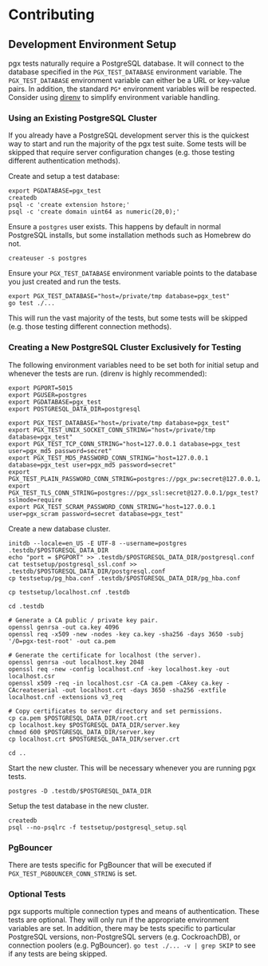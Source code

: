 # Contributing

## Development Environment Setup

pgx tests naturally require a PostgreSQL database. It will connect to the database specified in the `PGX_TEST_DATABASE`
environment variable. The `PGX_TEST_DATABASE` environment variable can either be a URL or key-value pairs. In addition,
the standard `PG*` environment variables will be respected. Consider using [direnv](https://github.com/direnv/direnv) to
simplify environment variable handling.

### Using an Existing PostgreSQL Cluster

If you already have a PostgreSQL development server this is the quickest way to start and run the majority of the pgx
test suite. Some tests will be skipped that require server configuration changes (e.g. those testing different
authentication methods).

Create and setup a test database:

```
export PGDATABASE=pgx_test
createdb
psql -c 'create extension hstore;'
psql -c 'create domain uint64 as numeric(20,0);'
```

Ensure a `postgres` user exists. This happens by default in normal PostgreSQL installs, but some installation methods
such as Homebrew do not.

```
createuser -s postgres
```

Ensure your `PGX_TEST_DATABASE` environment variable points to the database you just created and run the tests.

```
export PGX_TEST_DATABASE="host=/private/tmp database=pgx_test"
go test ./...
```

This will run the vast majority of the tests, but some tests will be skipped (e.g. those testing different connection methods).

### Creating a New PostgreSQL Cluster Exclusively for Testing

The following environment variables need to be set both for initial setup and whenever the tests are run. (direnv is
highly recommended):

```
export PGPORT=5015
export PGUSER=postgres
export PGDATABASE=pgx_test
export POSTGRESQL_DATA_DIR=postgresql

export PGX_TEST_DATABASE="host=/private/tmp database=pgx_test"
export PGX_TEST_UNIX_SOCKET_CONN_STRING="host=/private/tmp database=pgx_test"
export PGX_TEST_TCP_CONN_STRING="host=127.0.0.1 database=pgx_test user=pgx_md5 password=secret"
export PGX_TEST_MD5_PASSWORD_CONN_STRING="host=127.0.0.1 database=pgx_test user=pgx_md5 password=secret"
export PGX_TEST_PLAIN_PASSWORD_CONN_STRING=postgres://pgx_pw:secret@127.0.0.1/pgx_test
export PGX_TEST_TLS_CONN_STRING=postgres://pgx_ssl:secret@127.0.0.1/pgx_test?sslmode=require
export PGX_TEST_SCRAM_PASSWORD_CONN_STRING="host=127.0.0.1 user=pgx_scram password=secret database=pgx_test"
```

Create a new database cluster.

```
initdb --locale=en_US -E UTF-8 --username=postgres .testdb/$POSTGRESQL_DATA_DIR
echo "port = $PGPORT" >> .testdb/$POSTGRESQL_DATA_DIR/postgresql.conf
cat testsetup/postgresql_ssl.conf >> .testdb/$POSTGRESQL_DATA_DIR/postgresql.conf
cp testsetup/pg_hba.conf .testdb/$POSTGRESQL_DATA_DIR/pg_hba.conf

cp testsetup/localhost.cnf .testdb

cd .testdb

# Generate a CA public / private key pair.
openssl genrsa -out ca.key 4096
openssl req -x509 -new -nodes -key ca.key -sha256 -days 3650 -subj '/O=pgx-test-root' -out ca.pem

# Generate the certificate for localhost (the server).
openssl genrsa -out localhost.key 2048
openssl req -new -config localhost.cnf -key localhost.key -out localhost.csr
openssl x509 -req -in localhost.csr -CA ca.pem -CAkey ca.key -CAcreateserial -out localhost.crt -days 3650 -sha256 -extfile localhost.cnf -extensions v3_req

# Copy certificates to server directory and set permissions.
cp ca.pem $POSTGRESQL_DATA_DIR/root.crt
cp localhost.key $POSTGRESQL_DATA_DIR/server.key
chmod 600 $POSTGRESQL_DATA_DIR/server.key
cp localhost.crt $POSTGRESQL_DATA_DIR/server.crt

cd ..
```


Start the new cluster. This will be necessary whenever you are running pgx tests.

```
postgres -D .testdb/$POSTGRESQL_DATA_DIR
```

Setup the test database in the new cluster.

```
createdb
psql --no-psqlrc -f testsetup/postgresql_setup.sql
```

### PgBouncer

There are tests specific for PgBouncer that will be executed if `PGX_TEST_PGBOUNCER_CONN_STRING` is set.

### Optional Tests

pgx supports multiple connection types and means of authentication. These tests are optional. They will only run if the
appropriate environment variables are set. In addition, there may be tests specific to particular PostgreSQL versions,
non-PostgreSQL servers (e.g. CockroachDB), or connection poolers (e.g. PgBouncer). `go test ./... -v | grep SKIP` to see
if any tests are being skipped.
